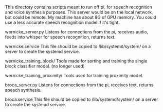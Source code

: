 This directory contains scripts meant to run off pi, for speech recognition and voice synthesis purposes.
This server would be on the local network, but could be remote. 
My machine has about 8G of GPU memory. You could use a less accurate speech recognition model if it's tight.


wernicke_server.py
Listens for connections from the pi, receives audio, feeds into whisper for speech recognition, returns text. 

wernicke.service
This file should be copied to /lib/systemd/system/ on a server to create the systemd service.


wernicke_training_block/
Tools made for sorting and training the single block classifier model. (no longer used)

wernicke_training_proximity/
Tools used for training proximity model. 


broca_server.py
Listens for connections from the pi, receives text, returns speech synthesis.

broca.service
This file should be copied to /lib/systemd/system/ on a server to create the systemd service.

